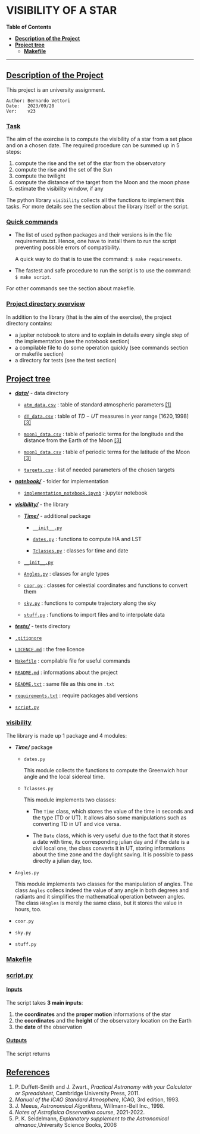 
# VISIBILITY OF A STAR

**Table of Contents**<a id='toc0_'></a> 

- [**Description of the Project**](#toc1_)
- [**Project tree**](#toc2_)
    - [**Makefile**](#toc2_1_)


---

## <a id='toc1_'></a>[Description of the Project](#toc0_)

This project is an university assignment.

```
Author: Bernardo Vettori
Date:   2023/09/20
Ver:    v23
```

### <a id='toc1_1_'></a>[Task](#toc0_)

The aim of the exercise is to compute the visibility of a star from a set place and on a chosen date. The required procedure can be summed up in 5 steps:

1. compute the rise and the set of the star from the observatory
2. compute the rise and the set of the Sun
3. compute the twilight
4. compute the distance of the target from the Moon and the moon phase
5. estimate the visibility window, if any

The python library `visibility` collects all the functions to implement this tasks. For more details see the section about the library itself or the script.

### <a id='toc1_2_'></a>[Quick commands](#toc0_)

- The list of used python packages and their versions is in the file requirements.txt. Hence, one have to install them to run the script preventing possible errors of compatibility.

    A quick way to do that is to use the command: `$ make requirements`.

- The fastest and safe procedure to run the script is to use the command: `$ make script`.

For other commands see the section about makefile.

### <a id='toc1_3_'></a>[Project directory overview](#toc0_)

In addition to the library (that is the aim of the exercise), the project directory contains:

- a jupiter notebook to store and to explain in details every single step of the implementation (see the notebook section)
- a compilable file to do some operation quickly (see commands section or makefile section)
- a directory for tests (see the test section)


## <a id='toc2_'></a>[Project tree](#toc0_)

- [***data/***](data) - data directory

    - [`atm_data.csv`](data/atm_data.csv) : table of standard atmospheric parameters [[1]](#1_smith)

    - [`dT_data.csv`](data/dT_data.csv) : table of $TD - UT$ measures in year range $[1620,1998]$ [[3]](#3_meus)

    - [`moon1_data.csv`](data/moon1_data.csv) : table of periodic terms for the longitude and the distance from the Earth of the Moon [[3]](#3_meus) 

    - [`moon1_data.csv`](data/moon1_data.csv) : table of periodic terms for the latitude of the Moon [[3]](#3_meus)

    - [`targets.csv`](data/targets.csv) : list of needed parameters of the chosen targets

- [***notebook/***](notebook) - folder for implementation

    - [`implementation_notebook.ipynb`](notebook/implementation_notebook.ipynb) : jupyter notebook

- [***visibility/***](visibility) - the library

    - [***Time/***](visibility/Time) - additional package

        - [`__init__.py`](visibility/Time/__init__.py)

        - [`dates.py`](visibility/Time/dates.py) : functions to compute HA and LST

        - [`Tclasses.py`](visibility/Time/Tclasses.py) : classes for time and date

    - [`__init__.py`](visibility/__init__.py)

    - [`Angles.py`](visibility/Angles.py) : classes for angle types

    - [`coor.py`](visibility/coor.py) : classes for celestial coordinates and functions to convert them

    - [`sky.py`](visibility/sky.py) : functions to compute trajectory along the sky
    
    - [`stuff.py`](visibility/stuff.py) : functions to import files and to interpolate data

- [***tests/***](tests) - tests directory

- [`.gitignore`](.gitignore)

- [`LICENCE.md`](LICENCE.md) : the free licence

- [`Makefile`](Makefile) : compilable file for useful commands

- [`README.md`](README.md) : informations about the project     

- [`README.txt`](README.txt) : same file as this one in `.txt`

- [`requirements.txt`](requirements.txt) : require packages abd versions

- [`script.py`](script.py)
        

### <a id='toc2_1_'></a>[visibility](#toc0_)

The library is made up 1 package and 4 modules:

- **_Time/_** package
    - `dates.py`
    
        This module collects the functions to compute the Greenwich hour angle and the local sidereal time.

    - `Tclasses.py`

        This module implements two classes:

        - The `Time` class, which stores the value of the time in seconds and the type (TD or UT). It allows also some manipulations such as converting TD in UT and vice versa.

        - The `Date` class, which is very useful due to the fact that it stores a date with time, its corresponding julian day and if the date is a civil local one, the class converts it in UT, storing informations about the time zone and the daylight saving. It is possible to pass directly a julian day, too.

- `Angles.py`

    This module implements two classes for the manipulation of angles. The class `Angles` collecs indeed the value of any angle in both degrees and radiants and it simplifies the mathematical operation between angles. The class `HAngles` is merely the same class, but it stores the value in hours, too. 

- `coor.py` 
- `sky.py` 
- `stuff.py` 

### <a id='toc2_2_'></a>[Makefile](#toc0_)


### <a id='toc2_4_'></a>[script.py](#toc0_)

#### <a id='toc1_1_'></a>[Inputs](#toc0_)

The script takes **3 main inputs**: 

1. the **coordinates** and the **proper motion** informations of the star
2. the **coordinates** and the **height** of the observatory location on the Earth
3. the **date** of the observation

#### <a id='toc1_2_'></a>[Outputs](#toc0_)

The script returns 

## <a id='toc4_'></a>[References](#toc0_)

1. <a id='1_smith'></a> P. Duffett-Smith and J. Zwart., _Practical Astronomy with your Calculator or Spreadsheet_, Cambridge University Press, 2011.
2. <a id='2_icao'></a> _Manual of the ICAO Standard Atmosphere_, ICAO, 3rd edition, 1993.
3. <a id='3_meus'></a> J. Meeus, _Astronomical Algorithms_, Willmann-Bell Inc., 1998.
4. <a id='4_notes'></a> _Notes of Astrofisica Osservativa course_, 2021-2022.
5. <a id='5_almanac'></a> P. K. Seidelmann, _Explanatory supplement to the Astronomical almanac_,University Science Books, 2006
